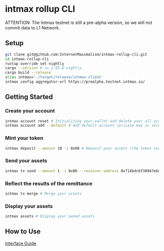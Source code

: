 # intmax rollup CLI

ATTENTION: The Intmax testnet is still a pre-alpha version, so we will not commit data to L1 Network.

## Setup

```sh
git clone git@github.com:InternetMaximalism/intmax-rollup-cli.git
cd intmax-rollup-cli
rustup override set nightly
cargo --version # >= 1.65.0-nightly
cargo build --release
alias intmax='./target/release/intmax-client'
intmax config aggregator-url https://prealpha.testnet.intmax.io/
```

## Getting Started

### Create your account

```sh
intmax account reset # Initializing your wallet and delete your all accounts
intmax account add --default # Add default account (private key is selected randomly)
```

### Mint your token

```sh
intmax deposit --amount 10 -i 0x00 # Deposit your assets (the token contract address is the same with your address and the token id can be selected 0x00 - 0xff)
```

### Send your assets

```sh
intmax tx send --amount 1 -i 0x00 --receiver-address 0x714bdc6f38947e6da5ee9596c50b2e06e4e01c8885f98cf29d9c2f656eb3b45d # Merge your assets and Send your token to other accounts
```

### Reflect the results of the remittance

```sh
intmax tx merge # Merge your assets
```

### Display your assets

```sh
intmax assets # Display your owned assets
```

## How to Use

[Interface Guide](./docs/interface_guide.md)

